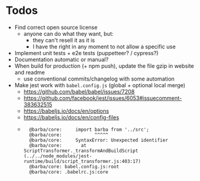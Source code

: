 # Todos

- Find correct open source license
  - anyone can do what they want, but:
    - they can't resell it as it is
    - I have the right in any moment to not allow a specific use
- Implement unit tests + e2e tests (puppetteer? / cypress?)
- Documentation automatic or manual?
- When build for production (+ npm push), update the file gzip in website and readme
  - use conventional commits/changelog with some automation
- Make jest work with `babel.config.js` (global + optional local merge)
  - https://github.com/babel/babel/issues/7208
  - https://github.com/facebook/jest/issues/6053#issuecomment-383632515
  - https://babeljs.io/docs/en/options
  - https://babeljs.io/docs/en/config-files
  - ```
      @barba/core:     import barba from '../src';
      @barba/core:            ^^^^^
      @barba/core:     SyntaxError: Unexpected identifier
      @barba/core:       at ScriptTransformer._transformAndBuildScript (../../node_modules/jest-runtime/build/script_transformer.js:403:17)
      @barba/core: babel.config.js:root
      @barba/core: .babelrc.js:core
    ```
